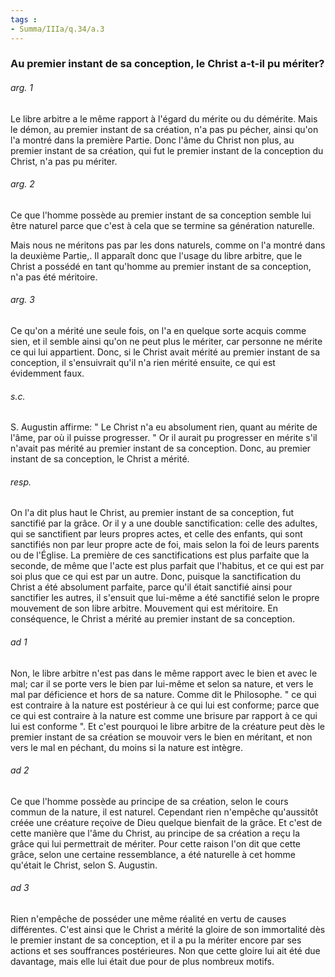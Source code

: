 ```yaml
---
tags : 
- Summa/IIIa/q.34/a.3
---
```


### Au premier instant de sa conception, le Christ a-t-il pu mériter?

###### arg. 1
Le libre arbitre a le même rapport à l'égard du mérite ou du démérite. Mais le démon, au premier instant de sa création, n'a pas pu pécher, ainsi qu'on l'a montré dans la première Partie. Donc l'âme du Christ non plus, au premier instant de sa création, qui fut le premier instant de la conception du Christ, n'a pas pu mériter. 

###### arg. 2
Ce que l'homme possède au premier instant de sa conception semble lui être naturel parce que c'est à cela que se termine sa génération naturelle. 

Mais nous ne méritons pas par les dons naturels, comme on l'a montré dans la deuxième Partie,. Il apparaît donc que l'usage du libre arbitre, que le Christ a possédé en tant qu'homme au premier instant de sa conception, n'a pas été méritoire. 

###### arg. 3
Ce qu'on a mérité une seule fois, on l'a en quelque sorte acquis comme sien, et il semble ainsi qu'on ne peut plus le mériter, car personne ne mérite ce qui lui appartient. Donc, si le Christ avait mérité au premier instant de sa conception, il s'ensuivrait qu'il n'a rien mérité ensuite, ce qui est évidemment faux. 

###### s.c.
S. Augustin affirme: " Le Christ n'a eu absolument rien, quant au mérite de l'âme, par où il puisse progresser. " Or il aurait pu progresser en mérite s'il n'avait pas mérité au premier instant de sa conception. Donc, au premier instant de sa conception, le Christ a mérité. 

###### resp.
On l'a dit plus haut le Christ, au premier instant de sa conception, fut sanctifié par la grâce. Or il y a une double sanctification: celle des adultes, qui se sanctifient par leurs propres actes, et celle des enfants, qui sont sanctifiés non par leur propre acte de foi, mais selon la foi de leurs parents ou de l'Église. La première de ces sanctifications est plus parfaite que la seconde, de même que l'acte est plus parfait que l'habitus, et ce qui est par soi plus que ce qui est par un autre. Donc, puisque la sanctification du Christ a été absolument parfaite, parce qu'il était sanctifié ainsi pour sanctifier les autres, il s'ensuit que lui-même a été sanctifié selon le propre mouvement de son libre arbitre. Mouvement qui est méritoire. En conséquence, le Christ a mérité au premier instant de sa conception. 

###### ad 1
Non, le libre arbitre n'est pas dans le même rapport avec le bien et avec le mal; car il se porte vers le bien par lui-même et selon sa nature, et vers le mal par déficience et hors de sa nature. Comme dit le Philosophe. " ce qui est contraire à la nature est postérieur à ce qui lui est conforme; parce que ce qui est contraire à la nature est comme une brisure par rapport à ce qui lui est conforme ". Et c'est pourquoi le libre arbitre de la créature peut dès le premier instant de sa création se mouvoir vers le bien en méritant, et non vers le mal en péchant, du moins si la nature est intègre. 

###### ad 2
Ce que l'homme possède au principe de sa création, selon le cours commun de la nature, il est naturel. Cependant rien n'empêche qu'aussitôt créée une créature reçoive de Dieu quelque bienfait de la grâce. Et c'est de cette manière que l'âme du Christ, au principe de sa création a reçu la grâce qui lui permettrait de mériter. Pour cette raison l'on dit que cette grâce, selon une certaine ressemblance, a été naturelle à cet homme qu'était le Christ, selon S. Augustin. 

###### ad 3
Rien n'empêche de posséder une même réalité en vertu de causes différentes. C'est ainsi que le Christ a mérité la gloire de son immortalité dès le premier instant de sa conception, et il a pu la mériter encore par ses actions et ses souffrances postérieures. Non que cette gloire lui ait été due davantage, mais elle lui était due pour de plus nombreux motifs. 

